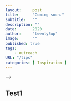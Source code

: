 ```yaml
---
layout:     post
title:      "Coming soon."
subtitle:   ""
description: ""
date:       2020
author:     "twenty5up"
image:      ""
published: true
tags:
    - outreach
URL: "/tips"
categories: [ Inspiration ]
---
```

<!-- ![](/https://img.zhaohuabing.com/in-post/2018-02-09-vim-tips/vi-vim-cheat-sheet.svg)
<!--more--> -->

## Test1
